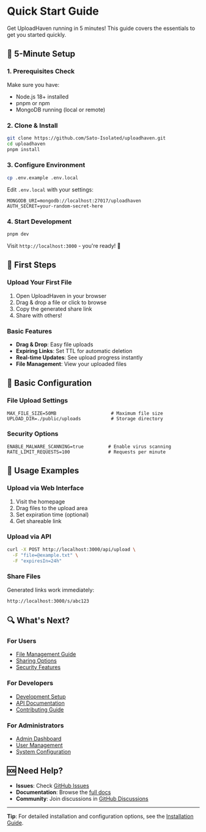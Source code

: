# Quick Start Guide

Get UploadHaven running in 5 minutes! This guide covers the essentials to get you started quickly.

## 🚀 5-Minute Setup

### 1. Prerequisites Check
Make sure you have:
- Node.js 18+ installed
- pnpm or npm
- MongoDB running (local or remote)

### 2. Clone & Install
```bash
git clone https://github.com/Sato-Isolated/uploadhaven.git
cd uploadhaven
pnpm install
```

### 3. Configure Environment
```bash
cp .env.example .env.local
```

Edit `.env.local` with your settings:
```env
MONGODB_URI=mongodb://localhost:27017/uploadhaven
AUTH_SECRET=your-random-secret-here
```

### 4. Start Development
```bash
pnpm dev
```

Visit `http://localhost:3000` - you're ready! 🎉

## 📝 First Steps

### Upload Your First File
1. Open UploadHaven in your browser
2. Drag & drop a file or click to browse
3. Copy the generated share link
4. Share with others!

### Basic Features
- **Drag & Drop**: Easy file uploads
- **Expiring Links**: Set TTL for automatic deletion
- **Real-time Updates**: See upload progress instantly
- **File Management**: View your uploaded files

## 🔧 Basic Configuration

### File Upload Settings
```env
MAX_FILE_SIZE=50MB                    # Maximum file size
UPLOAD_DIR=./public/uploads           # Storage directory
```

### Security Options
```env
ENABLE_MALWARE_SCANNING=true         # Enable virus scanning
RATE_LIMIT_REQUESTS=100              # Requests per minute
```

## 📱 Usage Examples

### Upload via Web Interface
1. Visit the homepage
2. Drag files to the upload area
3. Set expiration time (optional)
4. Get shareable link

### Upload via API
```bash
curl -X POST http://localhost:3000/api/upload \
  -F "file=@example.txt" \
  -F "expiresIn=24h"
```

### Share Files
Generated links work immediately:
```
http://localhost:3000/s/abc123
```

## 🔍 What's Next?

### For Users
- [File Management Guide](../features/file-management.md)
- [Sharing Options](../features/sharing.md)
- [Security Features](../features/security.md)

### For Developers
- [Development Setup](../development/setup.md)
- [API Documentation](../api/reference.md)
- [Contributing Guide](../development/contributing.md)

### For Administrators
- [Admin Dashboard](../admin/dashboard.md)
- [User Management](../admin/users.md)
- [System Configuration](../admin/configuration.md)

## 🆘 Need Help?

- **Issues**: Check [GitHub Issues](https://github.com/Sato-Isolated/uploadhaven/issues)
- **Documentation**: Browse the [full docs](../README.md)
- **Community**: Join discussions in [GitHub Discussions](https://github.com/Sato-Isolated/uploadhaven/discussions)

---

**Tip**: For detailed installation and configuration options, see the [Installation Guide](./installation.md).
